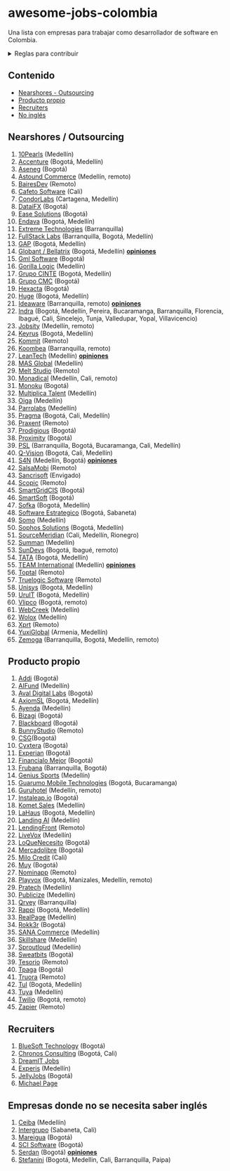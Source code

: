 # awesome-jobs-colombia

Una lista con empresas para trabajar como desarrollador de software en Colombia.

<details>
  <summary>Reglas para contribuir</summary>
  
  ## Reglas 
  1. Si la empresa desarrolla principalmente para otras compañías, se debe colocar en categoría "Nearshore" (nearshore para esta lista se puede tomar como sinónimo de "outsourcing" o "agencia")
  2. Sólo agregar empresas con página de Careers o en su defecto con vacantes posteadas regularmente por LinkedIn. Esto se hace con el fin de mantener en este listado empresas que esten contratando regularmente, así se mantendrá vigente por más tiempo y es más útil para los devs que la visiten.
 3. Los PRs se pueden realizar por medio de "patches" o creando nuevas ramas y haciendo merge request.
 4. Si se tienen dudas respecto a algo por agregar/modificar se puede crear un issue. O hacer directamente el cambio + PR; dentro del PR se discutirá la duda. 
     
</details>

## Contenido

- [Nearshores - Outsourcing](#nearshores)
- [Producto propio](#producto-propio)
- [Recruiters](#recruiters)
- [No inglés](#empresas-donde-no-se-necesita-saber-inglés)

## Nearshores / Outsourcing

1. [10Pearls](https://10pearls.com/join-our-team/) (Medellín)
1. [Accenture](https://www.accenture.com/co-es/careers/jobsearch?jk=&sb=1)
   (Bogotá, Medellín)
1. [Aseneg](https://www.aseneg.com/ofertas-laborales/) (Bogotá)
1. [Astound Commerce](https://careers.astoundcommerce.com/vacancies/all/medellin-remote/)
   (Medellín, remoto)
1. [BairesDev](https://www.bairesdev.com/careers/) (Remoto)
1. [Cafeto Software](https://www.linkedin.com/company/cafeto-software/jobs/)
   (Cali)
1. [CondorLabs](https://condorlabs.io/hiring) (Cartagena, Medellín)
1. [DataiFX](https://www.linkedin.com/company/dataifx/jobs/) (Bogotá)
1. [Ease Solutions](https://apply.workable.com/ease-solutions-pte-ltd/) (Bogotá)
1. [Endava](https://endava.taleo.net/careersection/2/jobsearch.ftl?location1=236105011023&jobfield1=-1)
   (Bogotá, Medellín)
1. [Extreme Technologies](https://www.linkedin.com/company/extreme-technologies-s-a-/jobs/)
   (Barranquilla)
1. [FullStack Labs](https://apply.workable.com/fullstack-labs/) (Barranquilla,
   Bogotá, Medellín)
1. [GAP](https://www.growthaccelerationpartners.com/careers/job-listings/)
   (Bogotá, Medellín)
1. [Globant / Bellatrix](https://www.globant.com/careers) (Bogotá, Medellín)
   [**opiniones**](https://github.com/suarezafelipe/awesome-jobs-colombia/wiki/Globant)
1. [Gml Software](https://www.gmlsoftware.com/trabaje-nostros/) (Bogotá)
1. [Gorilla Logic](https://gorillalogic.secure.force.com/Careers) (Medellín)
1. [Grupo CINTE](https://grupocinte.com/vacantes/) (Bogotá, Medellín)
1. [Grupo CMC](https://www.grupocmc.co/trabaja-con-nosotros/) (Bogotá)
1. [Hexacta](http://careers.hexacta.com/) (Bogotá)
1. [Huge](https://www.hugeinc.com/careers/jobs) (Bogotá, Medellín)
1. [Ideaware](https://ideaware.co/careers/) (Barranquilla, remoto)
   [**opiniones**](https://github.com/suarezafelipe/awesome-jobs-colombia/wiki/Ideaware)
1. [Indra](https://www.indracompany.com/es/trabajar-indra-2) (Bogotá, Medellín,
   Pereira, Bucaramanga, Barranquilla, Florencia, Ibagué, Cali, Sincelejo,
   Tunja, Valledupar, Yopal, Villavicencio)
1. [Jobsity](https://www.jobsity.com/careers) (Medellín, remoto)
1. [Keyrus](https://www.keyrus.com/en/job-offers-and-internships/) (Bogotá,
   Medellín)
1. [Kommit](https://kommit.co/home) (Remoto)
1. [Koombea](https://www.koombea.com/careers/#See%20Open%20Positions)
   (Barranquilla, remoto)
1. [LeanTech](https://lssdevelopment.typeform.com/to/Gea9dt) (Medellín)
   [**opiniones**](https://github.com/suarezafelipe/awesome-jobs-colombia/wiki/Lean-Teach)
1. [MAS Global](https://masglobalconsulting.applytojob.com/) (Medellín)
1. [Melt Studio](https://www.meltstudio.co/jobs) (Remoto)
1. [Monadical](https://monadical.com/team.html#join) (Medellín, Cali, remoto)
1. [Monoku](https://monoku.recruiterbox.com/) (Bogotá)
1. [Multiplica Talent](https://apply.workable.com/multiplica-1/) (Medellín)
1. [Oiga](https://oiga.com/careers) (Medellín)
1. [Parrolabs](https://www.parrolabs.com/careers/) (Medellín)
1. [Pragma](https://www.pragma.com.co/trabaja-con-nosotros) (Bogotá, Cali,
   Medellín)
1. [Praxent](https://praxent.com/careers) (Remoto)
1. [Prodigious](https://by.prodigious.com/careers/) (Bogotá)
1. [Proximity](https://www.proximity.com.co/equipo-unete) (Bogotá)
1. [PSL](https://www.pslcorp.com/careers/) (Barranquilla, Bogotá, Bucaramanga,
   Cali, Medellín)
1. [Q-Vision](https://qvisiontechnologies.com/unete/) (Bogotá, Cali, Medellín)
1. [S4N](https://jobs.lever.co/s4n) (Medellín, Bogotá)
   [**opiniones**](https://github.com/suarezafelipe/awesome-jobs-colombia/wiki/S4N)
1. [SalsaMobi](https://salsamobi.com/careers/) (Remoto)
1. [Sancrisoft](https://www.sancrisoft.com/careers) (Envigado)
1. [Scopic](https://scopicsoftware.com/careers/) (Remoto)
1. [SmartGridCIS](http://smartgridcis.com/about/careers/) (Bogotá)
1. [SmartSoft](https://www.linkedin.com/company/smartsoft-colombia/jobs/)
   (Bogotá)
1. [Sofka](https://www.sofka.com.co/es/trabaja_con_nosotros_registro/) (Bogotá,
   Medellín)
1. [Software Estrategico](https://softwareestrategico.com/sefeliz/#trabaja_con_nosotros)
   (Bogotá, Sabaneta)
1. [Somo](https://www.somoglobal.com/jobs/open) (Medellín)
1. [Sophos Solutions](https://sophossolutions.com/trabaja-con-nosotros/)
   (Bogotá, Medellín)
1. [SourceMeridian](https://sourcemeridian.com/work-with-us/) (Cali, Medellín,
   Rionegro)
1. [Summan](https://www.summan.com/trabaja-con-nosotros/) (Medellín)
1. [SunDevs](https://sundevs.com/careers/) (Bogotá, Ibagué, remoto)
1. [TATA](https://ibegin.tcs.com/iBegin/) (Bogotá, Medellín)
1. [TEAM International](https://www.teaminternational.com/careers/) (Medellín)
   [**opiniones**](https://github.com/suarezafelipe/awesome-jobs-colombia/wiki/Team-International)
1. [Toptal](https://www.toptal.com/careers#positions) (Remoto)
1. [Truelogic Software](https://boards.greenhouse.io/truelogic) (Remoto)
1. [Unisys](https://unisys.wd5.myworkdayjobs.com/External/3/refreshFacet/318c8bb6f553100021d223d9780d30be)
   (Bogotá, Medellín)
1. [UruIT](https://uruit.com/careers) (Bogotá, Medellín)
1. [Vlipco](https://www.vlipco.com/careers) (Bogotá, remoto)
1. [WebCreek](https://webcreek.com/en/careers/) (Medellín)
1. [Wolox](https://wolox.recruitee.com/) (Medellín)
1. [Xprt](https://www.xprt.io/careers) (Remoto)
1. [YuxiGlobal](https://www.yuxiglobal.com/careers) (Armenia, Medellín)
1. [Zemoga](https://www.zemoga.com/jobs) (Barranquilla, Bogotá, Medellín,
   remoto)

## Producto propio

1. [Addi](https://jobs.lever.co/addi) (Bogotá)
1. [AIFund](https://aifund.ai/careers/) (Medellín)
1. [Aval Digital Labs](https://www.linkedin.com/company/avaldigitallabs/jobs/)
   (Bogotá)
1. [AxiomSL](https://apply.workable.com/axiomsl/) (Bogotá, Medellín)
1. [Ayenda](https://ayenda.recruitee.com/) (Medellín)
1. [Bizagi](https://apply.workable.com/bizagi/) (Bogotá)
1. [Blackboard](https://careers.blackboard.com/careers) (Bogotá)
1. [BunnyStudio](https://weare.bunnystudio.com/careers/) (Remoto)
1. [CSG](https://careers.csgi.com/search-results?qcountry=Colombia)(Bogotá)
1. [Cyxtera](https://usr58.dayforcehcm.com/CandidatePortal/en-US/cyxtera?l=90)
   (Bogotá)
1. [Experian](https://experian.referrals.selectminds.com/) (Bogotá)
1. [Financialo Mejor](https://www.linkedin.com/company/financialo-mejor/jobs/)
   (Bogotá)
1. [Frubana](https://jobs.lever.co/frubana?) (Barranquilla, Bogotá)
1. [Genius Sports](https://boards.greenhouse.io/geniussports) (Medellín)
1. [Guarumo Mobile Technologies](https://www.linkedin.com/company/guarumo/jobs/)
   (Bogotá, Bucaramanga)
1. [Guruhotel](https://guruhotel.com/en/trabaja-con-nosotros/#contact-form)
   (Medellín, remoto)
1. [Instaleap.io](https://instaleap.io/careers) (Bogotá)
1. [Komet Sales](https://www.kometsales.com/pages/careers) (Medellín)
1. [LaHaus](https://apply.workable.com/lahaus/) (Bogotá, Medellín)
1. [Landing AI](https://landing.ai/careers/) (Medellín)
1. [LendingFront](https://lendingfront.com/contact/) (Remoto)
1. [LiveVox](https://jobs.jobvite.com/livevox/search?l=CO-MD+-+COL-HQ-Medellin&c=)
   (Medellín)
1. [LoQueNecesito](https://www.linkedin.com/company/loquenecesito-co/jobs/)
   (Bogotá)
1. [Mercadolibre](https://jobs.mercadolibre.com/go/Colombia/7785700/) (Bogotá)
1. [Milo Credit](https://jobs.lever.co/milocredit) (Cali)
1. [Muy](https://home.muy.com.co/#/trabajaconnosotros) (Bogotá)
1. [Nominapp](https://nominapp.com/vacantes) (Remoto)
1. [Playvox](http://jobs.playvox.com/) (Bogotá, Manizales, Medellín, remoto)
1. [Pratech](https://www.pratechgroup.com/trabaja-en-pratech/) (Medellín)
1. [Publicize](https://publicize.co/careers/) (Medellín)
1. [Qrvey](https://qrvey.com/careers) (Barranquilla)
1. [Rappi](https://www.rappi.com/jobs/) (Bogotá, Medellín)
1. [RealPage](https://careers-realpage.icims.com/jobs/search?ss=1&searchRelation=keyword_all&searchCompany=1145)
   (Medellín)
1. [Rokk3r](https://apply.workable.com/rokk3r/) (Bogotá)
1. [SANA Commerce](https://www.sana-commerce.com/jobs/) (Medellín)
1. [Skillshare](https://jobs.lever.co/skillshare) (Medellín)
1. [Sproutloud](https://sproutloud.applytojob.com/apply) (Medellín)
1. [Sweatbits](https://sweatbits.co/platform/work_with_us) (Bogotá)
1. [Tesorio](https://jobs.lever.co/tesorio/) (Remoto)
1. [Tpaga](https://tpaga.co/) (Bogotá)
1. [Truora](https://www.truora.com/careers) (Remoto)
1. [Tul](https://tul.com.co/jobs/) (Bogotá, Medellín)
1. [Tuya](https://www.linkedin.com/company/tuya-s-a/jobs/) (Medellín)
1. [Twilio](https://www.twilio.com/company/jobs#open-positions) (Bogotá, remoto)
1. [Zapier](https://zapier.com/jobs/#job-openings) (Remoto)

## Recruiters

1. [BlueSoft Technology](http://www.bluesoft.com.co/html/oportunidades.html)
   (Bogotá)
1. [Chronos Consulting](https://www.chronosconsulting.com/job-offers/colombia/)
   (Bogotá, Cali)
1. [DreamIT Jobs](https://dreamitjobs.net/)
1. [Experis](http://www.experis.co/wps/portal/experis/co/inicio) (Medellín)
1. [JellyJobs](https://jellyjob.com/empleo/) (Bogotá)
1. [Michael Page](https://www.michaelpage.com.co/job-search)

## Empresas donde no se necesita saber inglés

1. [Ceiba](https://www.linkedin.com/company/ceiba-software-house/jobs/)
   (Medellín)
1. [Intergrupo](https://intergrupo.com/vacantes/) (Sabaneta, Cali)
1. [Mareigua](https://www.mareigua.co/es/ofertas-laborales/) (Bogotá)
1. [SCI Software](https://www.linkedin.com/in/sci-software-development-sas-252718b4/detail/recent-activity/shares/)
   (Bogotá)
1. [Serdan](http://ofertaslaborales.serdan.com.co/?O=Index.Ofertas) (Bogotá)
   [**opiniones**](https://github.com/suarezafelipe/awesome-jobs-colombia/wiki/Serdan)
1. [Stefanini](https://jobs.kenoby.com/stefanini-colombia) (Bogotá, Medellin,
   Cali, Barranquilla, Paipa)
